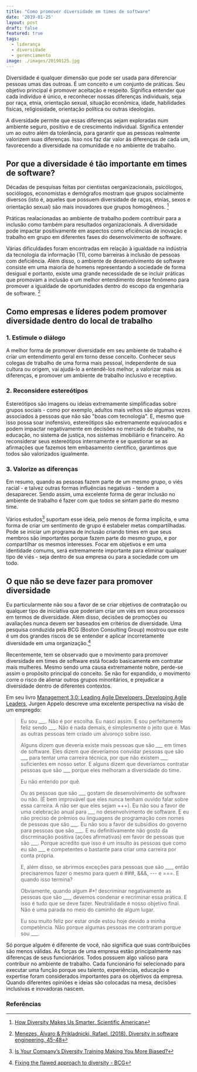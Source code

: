```yaml
---
title: "Como promover diversidade em times de software"
date: '2019-01-25'
layout: post
draft: false
featured: true
tags:
  - liderança
  - diversidade
  - gerenciamento
image: ./images/20190125.jpg
---
```


Diversidade é qualquer dimensão que pode ser usada para diferenciar pessoas umas das outroas. É um conceito e um conjunto de práticas. Seu objetivo principal é promover aceitação e respeito. Significa entender que cada indivíduo é único, e reconhecer nossas diferenças individuais, seja por raça, etnia, orientação sexual, situação econômica, idade, habilidades físicas, religiosidade, orientação política ou outras ideologias.

A diversidade permite que essas diferenças sejam exploradas num ambiente seguro, positivo e de crescimento individual. Significa entender um ao outro além da tolerância, para garantir que as pessoas realmente valorizem suas diferenças. Isso nos faz dar valor às diferenças de cada um, favorecendo a diversidade na comunidade e no ambiente de trabalho.

## Por que a diversidade é tão importante em times de software?
Décadas de pesquisas feitas por cientistas oerganizacionais, psicólogos, sociólogos, economistas e demógrafos mostram que grupos socialmente diversos (isto é, aqueles que possuem diversidade de raças, etnias, sexos e orientação sexual) são mais inovadores que grupos homogêneos. [^2]

Práticas realacionadas ao ambiente de trabalho podem contribuir para a inclusão como também para resultados organizacionais. A diversidade pode impactar positivamente em aspectos como eficiências de inovação e trabalho em grupo em diferentes fases do desenvolvimento de software.

Várias dificuldades foram encontradas em relação à igualdade na indústria da tecnologia da informação (TI), como barreiras à inclusão de pessoas com deficiência. Além disso, o ambiente de desenvolvimento de software consiste em uma maioria de homens representando a sociedade de forma desigual e portanto, existe uma grande necessidade de se incluir práticas que promovam a inclusão e um melhor entendimento desse fenômeno para promover a igualdade de oportunidades dentro do escopo da engenharia de software. [^1]

## Como empresas e líderes podem promover diversidade dentro do local de trabalho
### 1. Estimule o diálogo
A melhor forma de promover diversidade em seu ambiente de trabalho é criar um entendimento geral em torno desse conceito. Conhecer seus colegas de trabalho de uma forma mais pessoal, independente de sua cultura ou origem, vai ajudá-lo a entendê-los melhor, a valorizar mais as diferenças, e promover um ambiente de trabalho inclusivo e receptivo.

### 2. Reconsidere estereótipos
Estereótipos são imagens ou ideias extremamente simplificadas sobre grupos sociais - como por exemplo, adultos mais velhos são algumas vezes associados à pessoas que não são "boas com tecnologia". E, mesmo que isso possa soar inofensivo, estereótipos são extremamente equivocados e podem impactar negativamente em decisões no mercado de trabalho, na educação, no sistema de justiça, nos sistemas imobiliário e financeiro. Ao reconsiderar seus estereótipos internamente e se questionar se as afirmações que fazemos tem embasamento científico, garantimos que todos são valorizados igualmente.

### 3. Valorize as diferenças
Em resumo, quando as pessoas fazem parte de um mesmo grupo, o viés racial - e talvez outras formas influências negativas - tendem a desaparecer. Sendo assim, uma excelente forma de gerar inclusão no ambiente de trabalho é fazer com que todos se sintam parte do mesmo time.

Vários estudos[^5] suportam esse ideia, pelo menos de forma implícita, e uma forma de criar um sentimento de grupo é estabeler metas compartilhadas. Pode se iniciar um programa de inclusão criando times em que seus membros são importantes porque fazem parte do mesmo grupo, e por compartilhar os mesmos interesses. Focar em objetivos e em uma identidade comums, será extremamente importante para eliminar qualquer tipo de viés - seja dentro de sua empresa ou para a sociedade com um todo.

## O que não se deve fazer para promover diversidade
Eu particularmente não sou a favor de se criar objetivos de contratação ou qualquer tipo de iniciativa que poderiam criar um viés em seus processos em termos de diversidade. Além disso, decisões de promoções ou avaliações nunca devem ser baseados em critérios de diversidade. Uma pesquisa conduzida pela BCG (Boston Consulting Group) mostrou que este é um dos grandes riscos de se entender e aplicar incorretamente diversidade em uma organização.[^4]  

Recentemente, tem se observado que o movimento para promover diversidade em times de software está focado basicamente em contratar mais mulheres. Mesmo sendo uma causa extremamente nobre, perde-se assim o propósito principal do conceito. Se não for expandido, o movimento corre o risco de alienar outros grupos minoritários, e prejudicar a diversidade dentro de diferentes contextos.

Em seu livro [Management 3.0: Leading Agile Developers, Developing Agile Leaders](https://www.amazon.com/gp/product/0321712471/ref=as_li_tl?ie=UTF8&camp=1789&creative=9325&creativeASIN=0321712471&linkCode=as2&tag=hugomn-20&linkId=7032864bf8f0b16d34dc719dde244755), Jurgen Appelo descreve uma excelente perspectiva na visão de um empregdo:

> Eu sou \_\_\_. Não é por escolha. Eu nasci assim. E sou perfeitamente feliz sendo \_\_\_. Não é nada demais, é simplesmente o jeito que é. Mas as outras pessoas tem criado um alvoroço sobre isso.
>
> Alguns dizem que deveria existe mais pessoas que são \_\_\_ em times de software. Eles dizem que deveríamos convidar pessoas que são \_\_\_ para tentar uma carreira técnica, por que não existem \_\_\_ suficientes em nosso setor. E alguns dizem que deveríamos contratar pessoas que são \_\_\_ porque eles melhoram a diversidade do time.
>
> Eu não entendo por quê. 
>
> Ou as pessoas que são \_\_\_ gostam de desenvolvimento de software ou não. (É bem improvável que eles nunca tenham ouvido falar sobre essa carreira. A não ser que eles sejam +++). Eu não sou a favor de uma celebração anual para \_\_\_ no desenvolvimento de software. E eu não preciso de prêmios ou linguagens de programação com nomes de pessoas que são \_\_\_. Eu não sou a favor de subsídios do governo para pessoas que são \_\_\_. E eu definitivamente não gosto da discrminação positiva (ações afirmativas) em favor de pessoas que são \_\_\_. Porque acredito que isso é um insulto às pessoas que como eu são \_\_\_ e competentes o bastante para criar uma carreira por conta própria.
>
> E, além disso, se abrirmos exceções para pessoas que são \_\_\_, então precisaremos fazer o mesmo para quem é ###, &&&, --- e ===. E quando isso termina? 
> 
> Obviamente, quando algum #*! descriminar negativamente as pessoas que são \_\_\_, devemos condenar e recriminar essa prática. E isso é tudo que se deve fazer. Neutralidade é nosso objetivo final. Não é uma parada no meio do caminho de algum lugar.
> 
> Eu sou muito feliz por estar onde estou hoje devido a minha competência. Não porque algumas pessoas me contraram porque sou  \_\_\_.

Só porque alguém é diferente de você, não significa que suas contribuições são menos válidas. As forças de uma empresa estão principalmente nas diferenças de seus funcionários. Todos possuem algo valioso para contribuir no ambiente de trabalho. Cada funcionário foi selecionado para executar uma função porque seu talento, experiências, educação e expertise foram considerados importantes para os objetivos da empresa. Quando diferentes opiniões e ideias são colocadas na mesa, decisões inclusivas e inovadoras nascem.

### Referências
[^1]: [Menezes, Álvaro & Prikladnicki, Rafael. (2018). Diversity in software engineering. 45-48](https://www.researchgate.net/publication/326079170_Diversity_in_software_engineering) 
[^2]: [How Diversity Makes Us Smarter. Scientific American](https://www.scientificamerican.com/article/how-diversity-makes-us-smarter/)
[^3]: [Management 3.0: Leading Agile Developers, Developing Agile Leaders. Apello, Jurgen](https://www.amazon.com/gp/product/0321712471/ref=as_li_tl?ie=UTF8&camp=1789&creative=9325&creativeASIN=0321712471&linkCode=as2&tag=hugomn-20&linkId=7032864bf8f0b16d34dc719dde244755)
[^4]: [Fixing the flawed approach to diversity - BCG](https://www.bcg.com/publications/2019/fixing-the-flawed-approach-to-diversity.aspx?utm_medium=Email&utm_source=201901DIVERSITY&utm_campaign=201901_DIVERSITY_IANDI_NONE_GLOBAL&utm_usertoken=72668727a50b366d71d3ea87ce70b221e5ccea0b&redir=true)
[^5]: [Is Your Company’s Diversity Training Making You More Biased?](https://www.strategy-business.com/blog/Is-Your-Companys-Diversity-Training-Making-You-More-Biased?gko=72ffc)
[^6]: [The concept of diversity ](https://www.vbcassdhd.org/vbchd/eo/documents/DIVERSITY.pdf)
[^7]: [5 Strategies for Promoting Diversity in the Workplace](https://www.hult.edu/blog/promoting-diversity-in-workplace/)